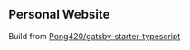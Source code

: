 ## Personal Website

Build from [Pong420/gatsby-starter-typescript](https://github.com/Pong420/gatsby-starter-typescript)
